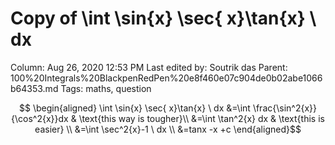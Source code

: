 # Copy of \int \sin{x} \sec{ x}\tan{x}   \ dx

Column: Aug 26, 2020 12:53 PM
Last edited by: Soutrik das
Parent: 100%20Integrals%20BlackpenRedPen%20e8f460e07c904de0b02abe1066b64353.md
Tags: maths, question

$$ \begin{aligned}
\int \sin{x} \sec{ x}\tan{x}   \ dx &=\int \frac{\sin^2{x}}{\cos^2{x}}dx & \text{this way is tougher}\\
&=\int \tan^2{x} dx & \text{this is easier} \\
&=\int  \sec^2{x}-1 \ dx \\
&=tanx -x +c
 \end{aligned}$$